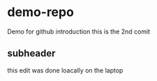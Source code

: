# demo-repo
Demo for github introduction
this is the 2nd comit

## subheader

this edit was done loacally on the laptop